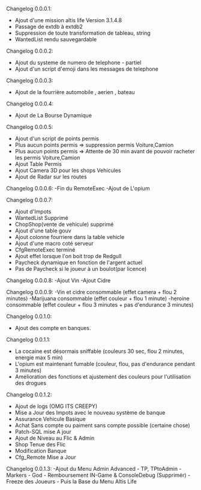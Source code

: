 Changelog 0.0.0.1:
  - Ajout d'une mission altis life Version 3.1.4.8
  - Passage de extdb à extdb2
  - Suppression de toute transformation de tableau, string
  - WantedList rendu sauvegardable

Changelog 0.0.0.2:
  - Ajout du systeme de numero de telephone - partiel
  - Ajout d'un script d'emoji dans les messages de telephone

Changelog 0.0.0.3:
  - Ajout de la fourrière automobile , aerien , bateau

Changelog 0.0.0.4:
  - Ajout de La Bourse Dynamique

 Changelog 0.0.0.5:
  - Ajout d'un script de points permis
  - Plus aucun points permis => suppression permis Voiture,Camion
  - Plus aucun points permis => Attente de 30 min avant de pouvoir racheter les permis Voiture,Camion
  - Ajout Table Permis
  - Ajout Camera 3D pour les shops Vehicules
  - Ajout de Radar sur les routes

 Changelog 0.0.0.6:
  -Fin du RemoteExec
  -Ajout de L'opium

 Changelog 0.0.0.7:
  - Ajout d'Impots
  - WantedList Supprimé
  - ChopShop(vente de vehicule) supprimé
  - Ajout d'une table gouv
  - Ajout colonne fourriere dans la table vehicle
  - Ajout d'une macro coté serveur
  - CfgRemoteExec terminé
  - Ajout effet lorsque l'on boit trop de Redgull
  - Paycheck dynamique en fonction de l'argent actuel
  - Pas de Paycheck si le joueur à un boulot(par licence)

 Changelog 0.0.0.8:
  -Ajout Vin
  -Ajout Cidre

Changelog 0.0.0.9:
  -Vin et cidre consommable (effet camera + flou 2 minutes)
  -Marijuana consommable (effet couleur + flou 1 minute)
  -heroine consommable (effet couleur + flou 3 minutes + pas d'endurance 3 minutes)

Changelog 0.0.1.0:
  - Ajout des compte en banques.

Changelog 0.0.1.1:
  - La cocaine est désormais sniffable (couleurs 30 sec, flou 2 minutes, energie max 5 min)
  - L'opium est maintenant fumable (couleur, flou, pas d'endurance pendant 3 minutes)
  - Amelioration des fonctions et ajustement des couleurs pour l'utilisation des drogues

Changelog 0.0.1.2:
  - Ajout de logs (OMG ITS CREEPY)
  - Mise a Jour des Impots avec le nouveau système de banque
  - Assurance Vehicule Basique
  - Achat Sans compte ou paiment sans compte possible (certaine chose)
  - Patch-SQL mise A jour
  - Ajout de Niveau au Flic & Admin
  - Shop Tenue des Flic
  - Modification Banque
  - Cfg_Remote Mise a Jour

Changelog 0.0.1.3:
 -Ajout du Menu Admin Advanced
      - TP, TPtoAdmin
      - Markers
      - God
      - Remboursement IN-Game & ConsoleDebug (Supprimér)
      - Freeze des Joueurs
      - Puis la Base du Menu Altis Life